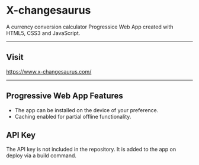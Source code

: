 # X-changesaurus
 A currency conversion calculator Progressice Web App created with HTML5, CSS3 and JavaScript. 

 ---

 ## Visit
 https://www.x-changesaurus.com/

 ---

 ## Progressive Web App Features
 * The app can be installed on the device of your preference.
 * Caching enabled for partial offline functionality.
 
 ## API Key
 The API key is not included in the repository. It is added to the app on deploy via a build command.
